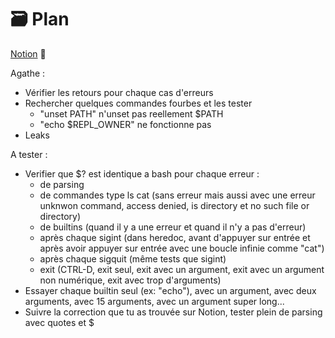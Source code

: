# 🗃️ Plan

[Notion](https://agatocherry.notion.site/Minishell-d9d2a462a1384b26ae9491338da6e053) 📌

Agathe :
- Vérifier les retours pour chaque cas d'erreurs
- Rechercher quelques commandes fourbes et les tester
  - "unset PATH" n'unset pas reellement $PATH
  - "echo $REPL_OWNER" ne fonctionne pas
- Leaks 

A tester :
- Verifier que $? est identique a bash pour chaque erreur : 
  - de parsing
  - de commandes type ls cat (sans erreur mais aussi avec une erreur unknwon command, access denied, is directory et no such file or directory)
  - de builtins (quand il y a une erreur et quand il n'y a pas d'erreur)
  - après chaque sigint (dans heredoc, avant d'appuyer sur entrée et après avoir appuyer sur entrée avec une boucle infinie comme "cat")
  - après chaque sigquit (même tests que sigint)
  - exit (CTRL-D, exit seul, exit avec un argument, exit avec un argument non numérique, exit avec trop d'arguments)
- Essayer chaque builtin seul (ex: "echo"), avec un argument, avec deux arguments, avec 15 arguments, avec un argument super long...
- Suivre la correction que tu as trouvée sur Notion, tester plein de parsing avec quotes et $

